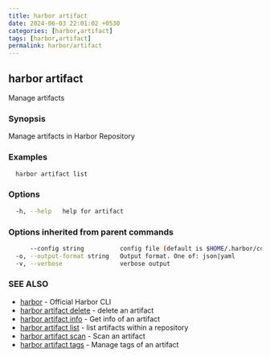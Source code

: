 ```yaml
---
title: harbor artifact
date: 2024-06-03 22:01:02 +0530
categories: [harbor,artifact]
tags: [harbor,artifact]
permalink: harbor/artifact
---
```

## harbor artifact

Manage artifacts

### Synopsis

Manage artifacts in Harbor Repository

### Examples

```bash
  harbor artifact list
```

### Options

```bash
  -h, --help   help for artifact
```

### Options inherited from parent commands

```bash
      --config string          config file (default is $HOME/.harbor/config.yaml) (default "/home/user/.harbor/config.yaml")
  -o, --output-format string   Output format. One of: json|yaml
  -v, --verbose                verbose output
```

### SEE ALSO

* [harbor]()	 - Official Harbor CLI
* [harbor artifact delete](harbor)	 - delete an artifact
* [harbor artifact info](harbor)	 - Get info of an artifact
* [harbor artifact list](harbor)	 - list artifacts within a repository
* [harbor artifact scan](harbor)	 - Scan an artifact
* [harbor artifact tags](harbor)	 - Manage tags of an artifact

